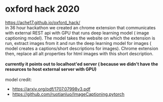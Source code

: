 # oxford hack 2020
https://ache17.github.io/oxford_hack/<br>
in 36 hour hackathon we created an chrome extension that communicates with external REST api with GPU that runs deep learning model ( image captioning model).
The model takes the website on which the extension is run, extract images from it and run the deep learning model for images ( model creates a captions/short descriptions for images). Chrome extension then, replace all alt properties for html images with this short description.
<br><br>
__currently it points out to localhost'ed server ( because we didn't have the resources to host external server with GPU)__
<br><br>
model credit:
- https://arxiv.org/pdf/1707.07998v3.pdf
- https://github.com/ruotianluo/ImageCaptioning.pytorch
